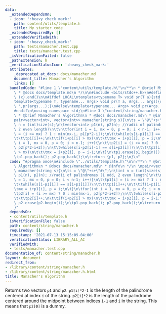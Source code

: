 ```yaml
---
data:
  _extendedDependsOn:
  - icon: ':heavy_check_mark:'
    path: content/utils/template.h
    title: My starter code
  _extendedRequiredBy: []
  _extendedVerifiedWith:
  - icon: ':heavy_check_mark:'
    path: tests/manacher.test.cpp
    title: tests/manacher.test.cpp
  _isVerificationFailed: false
  _pathExtension: h
  _verificationStatusIcon: ':heavy_check_mark:'
  attributes:
    _deprecated_at_docs: docs/manacher.md
    document_title: Manacher's Algorithm
    links: []
  bundledCode: "#line 1 \"content/utils/template.h\"\n/**\n * @brief My starter code\n\
    \ * @docs docs/template.md\n */\n\n#include <bits/stdc++.h>\n#define all(x) (x).begin(),\
    \ (x).end()\n\n#ifdef LOCAL\ntemplate<typename T> void pr(T a){std::cerr<<a<<std::endl;}\n\
    template<typename T, typename... Args> void pr(T a, Args... args){std::cerr<<a<<'\
    \ ',pr(args...);}\n#else\ntemplate<typename... Args> void pr(Args... args){}\n\
    #endif\n\nusing namespace std;\n#line 3 \"content/string/manacher.h\"\n\n/**\n\
    \ * @brief Manacher's Algorithm\n * @docs docs/manacher.md\n * @info\n */\n \n\
    pair<vector<int>, vector<int>> manacher(string s){\n\ts = \"@\"+s+\"#\";\n\tint\
    \ n = (int)size(s);\n\tvector<int> p1(n), p2(n); //radii of palindromes (1 odd,\
    \ 2 even length)\n\t\n\tfor(int i = 1, mx = 0, p = 0; i < n-1; i++){\n\t\tp1[i]\
    \ = (i >= mx) ? 1 : min(mx-i, p1[p*2-i]);\n\t\twhile(s[i-p1[i]] == s[i+p1[i]])\n\
    \t\t\tp1[i]++;\n\t\tif(i+p1[i] > mx)\n\t\t\tmx = i+p1[i], p = i;\n\t}\n\tfor(int\
    \ i = 1, mx = 0, p = 0; i < n-1; i++){\n\t\tp2[i] = (i >= mx) ? 0 : min(mx-i,\
    \ p2[p*2-i+2]);\n\t\twhile(s[i-p2[i]-1] == s[i+p2[i]])\n\t\t\tp2[i]++;\n\t\tif(i+p2[i]\
    \ > mx)\n\t\t\tmx = i+p2[i], p = i-1;\n\t}\n\tp1.erase(p1.begin()); p2.erase(p2.begin());\n\
    \tp1.pop_back(); p2.pop_back();\n\treturn {p1, p2};\n}\n"
  code: "#pragma once\n#include \"../utils/template.h\"\n\n/**\n * @brief Manacher's\
    \ Algorithm\n * @docs docs/manacher.md\n * @info\n */\n \npair<vector<int>, vector<int>>\
    \ manacher(string s){\n\ts = \"@\"+s+\"#\";\n\tint n = (int)size(s);\n\tvector<int>\
    \ p1(n), p2(n); //radii of palindromes (1 odd, 2 even length)\n\t\n\tfor(int i\
    \ = 1, mx = 0, p = 0; i < n-1; i++){\n\t\tp1[i] = (i >= mx) ? 1 : min(mx-i, p1[p*2-i]);\n\
    \t\twhile(s[i-p1[i]] == s[i+p1[i]])\n\t\t\tp1[i]++;\n\t\tif(i+p1[i] > mx)\n\t\t\
    \tmx = i+p1[i], p = i;\n\t}\n\tfor(int i = 1, mx = 0, p = 0; i < n-1; i++){\n\t\
    \tp2[i] = (i >= mx) ? 0 : min(mx-i, p2[p*2-i+2]);\n\t\twhile(s[i-p2[i]-1] == s[i+p2[i]])\n\
    \t\t\tp2[i]++;\n\t\tif(i+p2[i] > mx)\n\t\t\tmx = i+p2[i], p = i-1;\n\t}\n\tp1.erase(p1.begin());\
    \ p2.erase(p2.begin());\n\tp1.pop_back(); p2.pop_back();\n\treturn {p1, p2};\n\
    }"
  dependsOn:
  - content/utils/template.h
  isVerificationFile: false
  path: content/string/manacher.h
  requiredBy: []
  timestamp: '2021-07-13 15:15:09-04:00'
  verificationStatus: LIBRARY_ALL_AC
  verifiedWith:
  - tests/manacher.test.cpp
documentation_of: content/string/manacher.h
layout: document
redirect_from:
- /library/content/string/manacher.h
- /library/content/string/manacher.h.html
title: Manacher's Algorithm
---
```

Returns two vectors `p1` and `p2`. `p1[i]*2-1` is the length of the palindrome centered at index `i` of the string.
`p2[i]*2` is the length of the palindrome centered around the midpoint between indices `i-1` and `i` in the string. This means that `p2[0]` is a dummy. 
